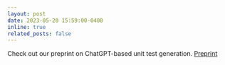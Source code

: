 ```yaml
---
layout: post
date: 2023-05-20 15:59:00-0400
inline: true
related_posts: false
---
```


Check out our preprint on ChatGPT-based unit test generation. [Preprint](https://arxiv.org/pdf/2305.04207.pdf)
